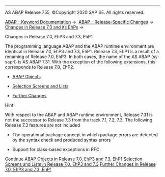  

* * *

AS ABAP Release 755, ©Copyright 2020 SAP SE. All rights reserved.

[ABAP - Keyword Documentation](javascript:call_link\('abenabap.htm'\)) →  [ABAP - Release-Specific Changes](javascript:call_link\('abennews.htm'\)) →  [Changes in Release 7.0 and its EhPs](javascript:call_link\('abennews-70_ehps.htm'\)) → 

Changes in Release 7.0, EhP3 and 7.3, EhP1

The programming language ABAP and the ABAP runtime environment are identical in Release 7.0, EhP3 and 7.3, EhP1. Release 7.3, EhP1 is a result of a renaming of Release 7.0, EhP3. In both cases, the name of the AS ABAP (sy-saprl) is AS ABAP 7.31. With the exception of the following extensions, this corresponds to Release 7.0, EhP2.

-   [ABAP Objects](javascript:call_link\('abennews-703-abap-objects.htm'\))

-   [Selection Screens and Lists](javascript:call_link\('abennews-703-screens.htm'\))

-   [Further Changes](javascript:call_link\('abennews-703-others.htm'\))
    

Hint

With respect to the ABAP and ABAP runtime environment, Release 7.31 is not the successor to Release 7.3 from the track 7.1, 7.2, 7.3. The following Release 7.3 features are not included

-   The operational package concept in which package errors are detected by the syntax check and produced syntax errors

-   Support for class-based exceptions in RFC.

Continue
[ABAP Objects in Release 7.0, EhP3 and 7.3, EhP1](javascript:call_link\('abennews-703-abap-objects.htm'\))
[Selection Screens and Lists in Release 7.0, EhP3 and 7.3](javascript:call_link\('abennews-703-screens.htm'\))
[Further Changes in Release 7.0, EhP3 and 7.3, EhP1](javascript:call_link\('abennews-703-others.htm'\))